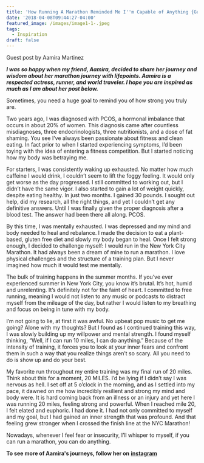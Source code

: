 ```yaml
---
title: 'How Running A Marathon Reminded Me I''m Capable of Anything {Guest Blog}'
date: '2018-04-08T09:44:27-04:00'
featured_image: /images/image1-1-.jpeg
tags:
  - Inspiration
draft: false
---
```

Guest post by Aamira Martinez

**_I was so happy when my friend, Aamira, decided to share her journey and wisdom about her marathon journey with lifepoints. Aamira is a respected actress, runner, and world traveler. I hope you are inspired as much as I am about her post below._**

Sometimes, you need a huge goal to remind you of how strong you truly are.

Two years ago, I was diagnosed with PCOS, a hormonal imbalance that occurs in about 20% of women. This diagnosis came after countless misdiagnoses, three endocrinologists, three nutritionists, and a dose of fat shaming. You see I’ve always been passionate about fitness and clean eating. In fact prior to when I started experiencing symptoms, I’d been toying with the idea of entering a fitness competition. But I started noticing how my body was betraying me.

For starters, I was consistently waking up exhausted. No matter how much caffeine I would drink, I couldn’t seem to lift the foggy feeling. It would only get worse as the day progressed. I still committed to working out, but I didn’t have the same vigor. I also started to gain a lot of weight quickly, despite eating healthy. In just two months. I gained 30 pounds. I sought out help, did my research, all the right things, and yet I couldn’t get any definitive answers. Until I was finally given the proper diagnosis after a blood test. The answer had been there all along. PCOS.

By this time, I was mentally exhausted. I was depressed and my mind and body needed to heal and rebalance. I made the decision to eat a plant-based, gluten free diet and slowly my body began to heal. Once I felt strong enough, I decided to challenge myself: I would run in the New York City Marathon. It had always been a dream of mine to run a marathon. I love physical challenges and the structure of a training plan. But I never imagined how much it would test me mentally.

The bulk of training happens in the summer months. If you’ve ever experienced summer in New York City, you know it’s brutal. It’s hot, humid and unrelenting. It’s definitely not for the faint of heart. I committed to free running, meaning I would not listen to any music or podcasts to distract myself from the mileage of the day, but rather I would listen to my breathing and focus on being in tune with my body.

I’m not going to lie, at first it was awful. No upbeat pop music to get me going? Alone with my thoughts? But I found as I continued training this way, I was slowly building up my willpower and mental strength. I found myself thinking, “Well, if I can run 10 miles, I can do anything.” Because of the intensity of training, it forces you to look at your inner fears and confront them in such away that you realize things aren’t so scary. All you need to do is show up and do your best.

My favorite run throughout my entire training was my final run of 20 miles. Think about this for a moment, 20 MILES. I’d be lying if I didn’t say I was nervous as hell. I set off at 5 o’clock in the morning, and as I settled into my pace, it dawned on me how incredibly resilient and strong my mind and body were. It is hard coming back from an illness or an injury and yet here I was running 20 miles, feeling strong and powerful. When I reached mile 20, I felt elated and euphoric. I had done it. I had not only committed to myself and my goal, but I had gained an inner strength that was profound. And that feeling grew stronger when I crossed the finish line at the NYC Marathon!

Nowadays, whenever I feel fear or insecurity, I’ll whisper to myself, if you can run a marathon, you can do anything.

**To see more of Aamira's journeys, follow her on** [**instagram**](https://www.instagram.com/aamiramartinez/)
